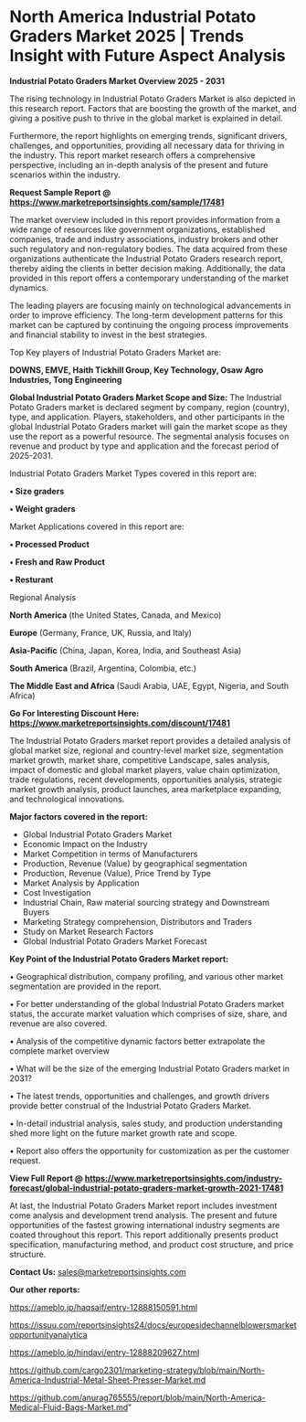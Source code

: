# North America Industrial Potato Graders Market 2025 | Trends Insight with Future Aspect Analysis

<Strong> Industrial Potato Graders Market Overview 2025 - 2031</strong>

The rising technology in Industrial Potato Graders Market is also depicted in this research report. Factors that are boosting the growth of the market, and giving a positive push to thrive in the global market is explained in detail.

Furthermore, the report highlights on emerging trends, significant drivers, challenges, and opportunities, providing all necessary data for thriving in the industry. This report market research offers a comprehensive perspective, including an in-depth analysis of the present and future scenarios within the industry.

<strong>Request Sample Report @ <a href=https://www.marketreportsinsights.com/sample/17481>https://www.marketreportsinsights.com/sample/17481</a></strong>

The market overview included in this report provides information from a wide range of resources like government organizations, established companies, trade and industry associations, industry brokers and other such regulatory and non-regulatory bodies. The data acquired from these organizations authenticate the Industrial Potato Graders research report, thereby aiding the clients in better decision making. Additionally, the data provided in this report offers a contemporary understanding of the market dynamics.

The leading players are focusing mainly on technological advancements in order to improve efficiency. The long-term development patterns for this market can be captured by continuing the ongoing process improvements and financial stability to invest in the best strategies.

Top Key players of Industrial Potato Graders Market are:

<strong>DOWNS, EMVE, Haith Tickhill Group, Key Technology, Osaw Agro Industries, Tong Engineering</strong>

<strong><b>Global Industrial Potato Graders Market Scope and Size:</b></strong>
The Industrial Potato Graders market is declared segment by company, region (country), type, and application. Players, stakeholders, and other participants in the global Industrial Potato Graders market will gain the market scope as they use the report as a powerful resource. The segmental analysis focuses on revenue and product by type and application and the forecast period of 2025-2031.

Industrial Potato Graders Market Types covered in this report are:

<strong>• Size graders

• Weight graders</strong>

Market Applications covered in this report are:

<strong>• Processed Product

• Fresh and Raw Product

• Resturant</strong> 

Regional Analysis

<strong>North America</strong> (the United States, Canada, and Mexico)

<strong>Europe</strong> (Germany, France, UK, Russia, and Italy)

<strong>Asia-Pacific</strong> (China, Japan, Korea, India, and Southeast Asia)

<strong>South America</strong> (Brazil, Argentina, Colombia, etc.)

<strong>The Middle East and Africa</strong> (Saudi Arabia, UAE, Egypt, Nigeria, and South Africa)

<strong>Go For Interesting Discount Here: <a href=https://www.marketreportsinsights.com/discount/17481>https://www.marketreportsinsights.com/discount/17481</a></strong>

The Industrial Potato Graders market report provides a detailed analysis of global market size, regional and country-level market size, segmentation market growth, market share, competitive Landscape, sales analysis, impact of domestic and global market players, value chain optimization, trade regulations, recent developments, opportunities analysis, strategic market growth analysis, product launches, area marketplace expanding, and technological innovations.

<strong><b>Major factors covered in the report:</b></strong>
<ul>
  <li>Global Industrial Potato Graders Market </li>
  <li>Economic Impact on the Industry</li>
  <li>Market Competition in terms of Manufacturers</li>
  <li>Production, Revenue (Value) by geographical segmentation</li>
  <li>Production, Revenue (Value), Price Trend by Type</li>
  <li>Market Analysis by Application</li>
  <li>Cost Investigation</li>
  <li>Industrial Chain, Raw material sourcing strategy and Downstream Buyers</li>
  <li>Marketing Strategy comprehension, Distributors and Traders</li>
  <li>Study on Market Research Factors</li>
  <li>Global Industrial Potato Graders Market Forecast</li>
</ul>

<strong><b>Key Point of the Industrial Potato Graders Market report:</b></strong>

• Geographical distribution, company profiling, and various other market segmentation are provided in the report.

• For better understanding of the global Industrial Potato Graders market status, the accurate market valuation which comprises of size, share, and revenue are also covered.

• Analysis of the competitive dynamic factors better extrapolate the complete market overview

• What will be the size of the emerging Industrial Potato Graders market in 2031?

• The latest trends, opportunities and challenges, and growth drivers provide better construal of the Industrial Potato Graders Market.

• In-detail industrial analysis, sales study, and production understanding shed more light on the future market growth rate and scope.

• Report also offers the opportunity for customization as per the customer request.

<strong><b>View Full Report @ <a href=https://www.marketreportsinsights.com/industry-forecast/global-industrial-potato-graders-market-growth-2021-17481>https://www.marketreportsinsights.com/industry-forecast/global-industrial-potato-graders-market-growth-2021-17481</a></b></strong>


At last, the Industrial Potato Graders Market report includes investment come analysis and development trend analysis. The present and future opportunities of the fastest growing international industry segments are coated throughout this report. This report additionally presents product specification, manufacturing method, and product cost structure, and price structure.

<strong>Contact Us:</strong>
sales@marketreportsinsights.com

<strong>Our other reports:</strong>

<a href=https://ameblo.jp/haqsaif/entry-12888150591.html>https://ameblo.jp/haqsaif/entry-12888150591.html</a>

<a href=https://issuu.com/reportsinsights24/docs/europesidechannelblowersmarketopportunityanalytica>https://issuu.com/reportsinsights24/docs/europesidechannelblowersmarketopportunityanalytica</a>

<a href=https://ameblo.jp/hindavi/entry-12888209627.html>https://ameblo.jp/hindavi/entry-12888209627.html</a>

<a href=https://github.com/cargo2301/marketing-strategy/blob/main/North-America-Industrial-Metal-Sheet-Presser-Market.md>https://github.com/cargo2301/marketing-strategy/blob/main/North-America-Industrial-Metal-Sheet-Presser-Market.md</a>

<a href=https://github.com/anurag765555/report/blob/main/North-America-Medical-Fluid-Bags-Market.md>https://github.com/anurag765555/report/blob/main/North-America-Medical-Fluid-Bags-Market.md</a>"
